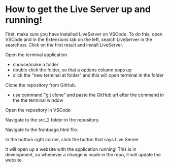 # How to get the Live Server up and running!

First, make sure you have installed LiveServer on VSCode. To do this, open
VSCode and in the Extensions tab on the left, search LiveServer in the 
searchbar. Click on the first result and install LiveServer.

Open the terminal application 
- choose/make a folder 
- double click the folder, so that a options column pops up
- click the "new terminal at folder" and this will open terminal in the folder

Clone the repository from GitHub.
- use command "git clone" and paste the GitHub url after the command in the
 the terminal window

Open the repository in VSCode

Navigate to the src_2 folder in the repository.

Navigate to the frontpage.html file.

In the bottom right corner, click the button that says Live Server

It will open up a website with the application running! This is in development, so whenever a change is made in the repo, it will update the website. 


